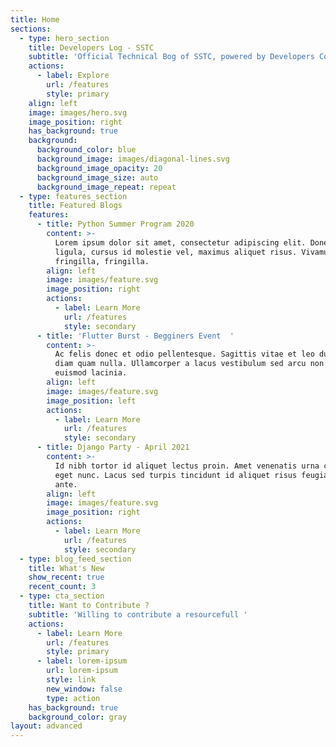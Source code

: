 ```yaml
---
title: Home
sections:
  - type: hero_section
    title: Developers Log - SSTC
    subtitle: 'Official Technical Bog of SSTC, powered by Developers Community SSTC'
    actions:
      - label: Explore
        url: /features
        style: primary
    align: left
    image: images/hero.svg
    image_position: right
    has_background: true
    background:
      background_color: blue
      background_image: images/diagonal-lines.svg
      background_image_opacity: 20
      background_image_size: auto
      background_image_repeat: repeat
  - type: features_section
    title: Featured Blogs
    features:
      - title: Python Summer Program 2020
        content: >-
          Lorem ipsum dolor sit amet, consectetur adipiscing elit. Donec nisl
          ligula, cursus id molestie vel, maximus aliquet risus. Vivamus in nibh
          fringilla, fringilla.
        align: left
        image: images/feature.svg
        image_position: right
        actions:
          - label: Learn More
            url: /features
            style: secondary
      - title: 'Flutter Burst - Begginers Event  '
        content: >-
          Ac felis donec et odio pellentesque. Sagittis vitae et leo duis ut
          diam quam nulla. Ullamcorper a lacus vestibulum sed arcu non odio
          euismod lacinia.
        align: left
        image: images/feature.svg
        image_position: left
        actions:
          - label: Learn More
            url: /features
            style: secondary
      - title: Django Party - April 2021
        content: >-
          Id nibh tortor id aliquet lectus proin. Amet venenatis urna cursus
          eget nunc. Lacus sed turpis tincidunt id aliquet risus feugiat in
          ante.
        align: left
        image: images/feature.svg
        image_position: right
        actions:
          - label: Learn More
            url: /features
            style: secondary
  - type: blog_feed_section
    title: What's New
    show_recent: true
    recent_count: 3
  - type: cta_section
    title: Want to Contribute ?
    subtitle: 'Willing to contribute a resourcefull '
    actions:
      - label: Learn More
        url: /features
        style: primary
      - label: lorem-ipsum
        url: lorem-ipsum
        style: link
        new_window: false
        type: action
    has_background: true
    background_color: gray
layout: advanced
---
```

